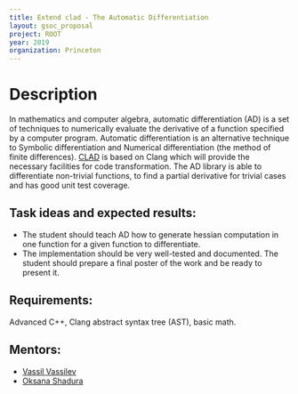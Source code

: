 ```yaml
---
title: Extend clad - The Automatic Differentiation
layout: gsoc_proposal
project: ROOT
year: 2019
organization: Princeton
---
```


# Description

In mathematics and computer algebra, automatic differentiation (AD) is a set of
techniques to numerically evaluate the derivative of a function specified by a
computer program. Automatic differentiation is an alternative technique to
Symbolic differentiation and Numerical differentiation (the method of finite
differences). [CLAD](https://github.com/vgvassilev/clad) is based on Clang which
will provide the necessary facilities for code transformation. The AD library is
able to differentiate non-trivial functions, to find a partial derivative for
trivial cases and has good unit test coverage.

## Task ideas and expected results:

- The student should teach AD how to generate hessian computation in one
  function for a given function to differentiate.
- The implementation should be very well-tested and documented. The student
  should prepare a final poster of the work and be ready to present it.

## Requirements:

Advanced C++, Clang abstract syntax tree (AST), basic math.

## Mentors:

- [Vassil Vassilev](mailto:vvasilev@cern.ch)
- [Oksana Shadura](mailto:oksana.shadura@cern.ch)
